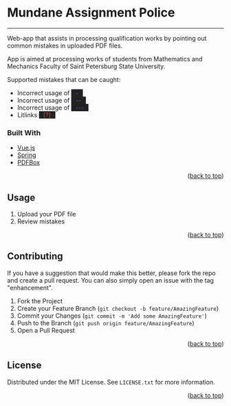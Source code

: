 
<div id="top"></div>

# Mundane Assignment Police

---

Web-app that assists in processing qualification works by pointing out common mistakes in uploaded PDF files.

App is aimed at processing works of students from Mathematics and Mechanics Faculty of Saint Petersburg State University.

Supported mistakes that can be caught:

* Incorrect usage of <span style="background-color: #222; color: #55c">⠀-⠀</span>
* Incorrect usage of <span style="background-color: #222; color: #55c">⠀--⠀</span>
* Incorrect usage of <span style="background-color: #222; color: #55c">⠀---⠀</span>
* Litlinks <span style="background-color: #222; color: #b55">⠀[?]⠀</span>

### Built With

* [Vue.js](https://vuejs.org/)
* [Spring](https://spring.io/)
* [PDFBox](https://pdfbox.apache.org/)

<p align="right">(<a href="#top">back to top</a>)</p>

<!-- USAGE EXAMPLES -->
## Usage

1. Upload your PDF file
2. Review mistakes

<p align="right">(<a href="#top">back to top</a>)</p>

<!-- CONTRIBUTING -->
## Contributing

If you have a suggestion that would make this better, please fork the repo and create a pull request. You can also simply open an issue with the tag "enhancement".

1. Fork the Project
2. Create your Feature Branch (`git checkout -b feature/AmazingFeature`)
3. Commit your Changes (`git commit -m 'Add some AmazingFeature'`)
4. Push to the Branch (`git push origin feature/AmazingFeature`)
5. Open a Pull Request

<p align="right">(<a href="#top">back to top</a>)</p>

<!-- LICENSE -->
## License

Distributed under the MIT License. See `LICENSE.txt` for more information.

<p align="right">(<a href="#top">back to top</a>)</p>
